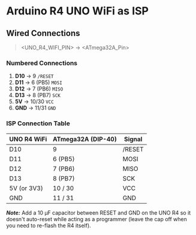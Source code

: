 # Arduino R4 UNO WiFi as ISP

## Wired Connections

> <UNO_R4_WIFI_PIN> -> <ATmega32A_Pin>

### Numbered Connections

1. **D10** -> 9         `/RESET`
2. **D11** -> 6 (PB5)   `MOSI`
3. **D12** -> 7 (PB6)   `MISO`
4. **D13** -> 8 (PB7)   `SCK`
5. **5V** -> 10/30      `VCC`
6. **GND** -> 11/31     `GND`

### ISP Connection Table

| UNO R4 WiFi | ATmega32A (DIP-40) | Signal |
|-------------|--------------------|--------|
| D10         | 9                  | /RESET |
| D11         | 6 (PB5)            | MOSI   |
| D12         | 7 (PB6)            | MISO   |
| D13         | 8 (PB7)            | SCK    |
| 5V (or 3V3) | 10 / 30            | VCC    |
| GND         | 11 / 31            | GND    |

***Note:***
Add a 10 µF capacitor between RESET and GND on the UNO R4 so it doesn't auto-reset while acting as a programmer (leave the cap off when you need to re-flash the R4 itself).
